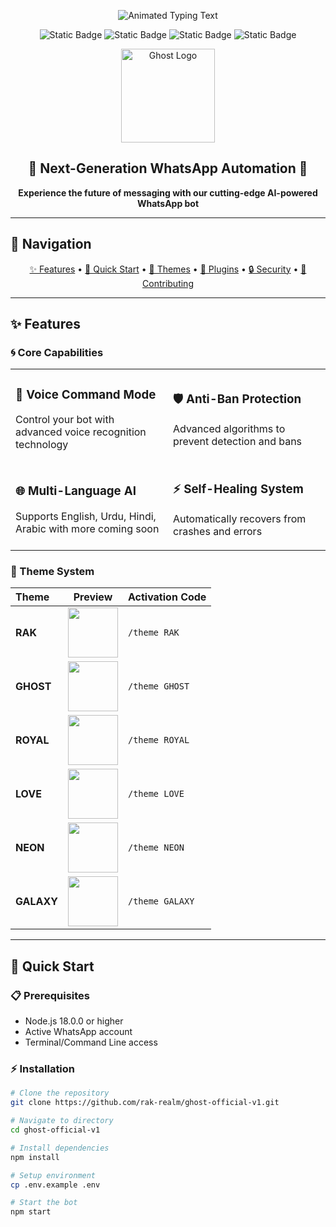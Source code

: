 <p align="center">
  <img src="https://readme-typing-svg.demolab.com?font=Orbitron&size=30&duration=2000&pause=500&color=22F7F7&center=true&vCenter=true&width=435&lines=♰+GHOST-OFFICIAL-V1+♰;Advanced+WhatsApp+AI;Futuristic+Cyber+Experience;By+RAK+Realm" alt="Animated Typing Text" />
</p>

<div align="center">

![Static Badge](https://img.shields.io/badge/Version-1.0.0-%2322F7F7?style=for-the-badge&logo=ghost)
![Static Badge](https://img.shields.io/badge/Node.js-18%2B-%23FF00AA?style=for-the-badge&logo=nodedotjs)
![Static Badge](https://img.shields.io/badge/License-RAK_Commercial-%23F7E022?style=for-the-badge)
![Static Badge](https://img.shields.io/badge/Status-Online-%2300FF00?style=for-the-badge)

</div>

<div align="center">
  
  <picture>
    <source media="(prefers-color-scheme: dark)" srcset="https://i.imgur.com/cy4lC2R.png">
    <source media="(prefers-color-scheme: light)" srcset="https://i.imgur.com/cy4lC2R.png">
    <img width="150" alt="Ghost Logo" src="https://i.imgur.com/cy4lC2R.png">
  </picture>

</div>

<h2 align="center">🌌 <b>Next-Generation WhatsApp Automation</b> 🌌</h2>

<p align="center">
  <b>Experience the future of messaging with our cutting-edge AI-powered WhatsApp bot</b>
</p>

---

## 🧭 Navigation

<p align="center">
  <a href="#-features">✨ Features</a> • 
  <a href="#-quick-start">🚀 Quick Start</a> • 
  <a href="#-themes">🎨 Themes</a> • 
  <a href="#-plugins">🔌 Plugins</a> • 
  <a href="#-security">🔒 Security</a> • 
  <a href="#-contributing">🤝 Contributing</a>
</p>

---

## ✨ Features

### 🌀 Core Capabilities

<table>
  <tr>
    <td width="50%">
      <h3>🎤 Voice Command Mode</h3>
      <p>Control your bot with advanced voice recognition technology</p>
    </td>
    <td width="50%">
      <h3>🛡️ Anti-Ban Protection</h3>
      <p>Advanced algorithms to prevent detection and bans</p>
    </td>
  </tr>
  <tr>
    <td width="50%">
      <h3>🌐 Multi-Language AI</h3>
      <p>Supports English, Urdu, Hindi, Arabic with more coming soon</p>
    </td>
    <td width="50%">
      <h3>⚡ Self-Healing System</h3>
      <p>Automatically recovers from crashes and errors</p>
    </td>
  </tr>
</table>

### 🎨 Theme System

<div align="center">

| Theme | Preview | Activation Code |
| :--- | :---: | :--- |
| **RAK** | <img src="https://via.placeholder.com/100/1a1a40/ffffff?text=RAK" width="80"> | `/theme RAK` |
| **GHOST** | <img src="https://via.placeholder.com/100/2d2d2d/ffffff?text=GHOST" width="80"> | `/theme GHOST` |
| **ROYAL** | <img src="https://via.placeholder.com/100/ffd700/000000?text=ROYAL" width="80"> | `/theme ROYAL` |
| **LOVE** | <img src="https://via.placeholder.com/100/ff5252/ffffff?text=LOVE" width="80"> | `/theme LOVE` |
| **NEON** | <img src="https://via.placeholder.com/100/0ff0fc/000000?text=NEON" width="80"> | `/theme NEON` |
| **GALAXY** | <img src="https://via.placeholder.com/100/4e0f63/ffffff?text=GALAXY" width="80"> | `/theme GALAXY` |

</div>

---

## 🚀 Quick Start

### 📋 Prerequisites

- Node.js 18.0.0 or higher
- Active WhatsApp account
- Terminal/Command Line access

### ⚡ Installation

```bash
# Clone the repository
git clone https://github.com/rak-realm/ghost-official-v1.git

# Navigate to directory
cd ghost-official-v1

# Install dependencies
npm install

# Setup environment
cp .env.example .env

# Start the bot
npm start
